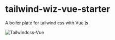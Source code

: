 # tailwind-wiz-vue-starter

 A boiler plate for tailwind css with Vue.js .

![Tailwindcss-Vue](https://user-images.githubusercontent.com/19642322/75235996-34dd0180-57ce-11ea-9266-cd3862c3925a.jpg)

